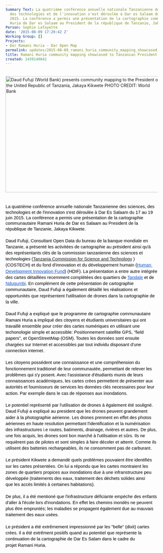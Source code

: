 ```yaml
---
Summary Text: La quatrième conférence annuelle nationale Tanzanienne des sciences,
  des technologies et de l'innovation s'est déroulée à Dar es Salaam du 17 au 19 juin
  2015. La conférence a permis une présentation de la cartographie communautaire Ramani
  Huria de Dar es Salaam au President de la république de Tanzanie, Jakaya Kikwete.
Person: Sophie Lafayette
date: '2015-08-09 17:20:42 Z'
Working Group: []
Projects:
- Dar Ramani Huria - Dar Open Map
permalink: updates/2015-08-09_ramani_huria_community_mapping_showcased_to_tanzanian_president_jakaya_kikwete
title: Ramani Huria community mapping showcased to Tanzanian President Jakaya Kikwete
created: 1439140842
---
```

<p style="line-height: 1.38; margin-top: 0pt; margin-bottom: 0pt;" dir="ltr">&nbsp;</p><p style="line-height: 1.38; margin-top: 0pt; margin-bottom: 0pt;" dir="ltr"><img src="http://ramanihuria.org/wp-content/uploads/2015/07/CIQ2a_CXAAAdvcq-1024x768.jpg" alt="Daud Fufuji (World Bank) presents community mapping to the President of the United Republic of Tanzania, Jakaya Kikwete PHOTO CREDIT: World Bank" width="512" height="384"></p><p style="line-height: 1.38; margin-top: 0pt; margin-bottom: 0pt;" dir="ltr">&nbsp;</p><p style="line-height: 1.38; margin-top: 0pt; margin-bottom: 0pt;" dir="ltr">&nbsp;</p><p style="line-height: 1.38; margin-top: 0pt; margin-bottom: 0pt;" dir="ltr"><font color="#000000" face="Arial"><span style="font-size: 14.6666660308838px; line-height: 18.3999996185303px; white-space: pre-wrap;">La quatrième conférence annuelle nationale Tanzanienne des sciences, des technologies et de l'innovation s'est déroulée à Dar Es Salaam du 17 au 19 juin 2015. La conférence a permis une présentation de la cartographie communautaire Ramani Huria de Dar es Salaam au President de la république de Tanzanie, Jakaya Kikwete.</span></font></p><p style="line-height: 1.38; margin-top: 0pt; margin-bottom: 0pt;" dir="ltr">&nbsp;</p><p style="line-height: 1.38; margin-top: 0pt; margin-bottom: 0pt;" dir="ltr"><span style="font-size: 14.666666666666666px; font-family: Arial; color: #000000; background-color: transparent; font-weight: normal; font-style: normal; font-variant: normal; text-decoration: none; vertical-align: baseline; white-space: pre-wrap;">Daud Fufuji, Consultant Open Data du bureau de la banque mondiale en Tanzanie, a présenté les activitées de cartographie au président ainsi qu'à des représentants clés de la commission tanzanienne des sciences et technologies (</span><span style="font-size: 14.666666666666666px; font-family: Arial; color: #1155cc; background-color: transparent; font-weight: normal; font-style: normal; font-variant: normal; text-decoration: underline; vertical-align: baseline; white-space: pre-wrap;"><a title="Tanzania commission for Science and Technology" href="http://www.costech.or.tz/" target="_blank">Tanzania Commission for Science and Technology</a></span><span style="font-size: 14.666666666666666px; font-family: Arial; color: #000000; background-color: transparent; font-weight: normal; font-style: normal; font-variant: normal; text-decoration: none; vertical-align: baseline; white-space: pre-wrap;"> )(COSTECH) et du fond d'innovation et du développement humain (</span><a href="http://www.hdif-tz.org/"><span style="font-size: 14.666666666666666px; font-family: Arial; color: #1155cc; background-color: transparent; font-weight: normal; font-style: normal; font-variant: normal; text-decoration: underline; vertical-align: baseline; white-space: pre-wrap;">Human Development Innovation Fund</span></a><span style="font-size: 14.666666666666666px; font-family: Arial; color: #000000; background-color: transparent; font-weight: normal; font-style: normal; font-variant: normal; text-decoration: none; vertical-align: baseline; white-space: pre-wrap;">) (HDIF). La présentation a entre autre intégrée des cartes détaillées recemment complétées des quartiers de </span><a href="http://ramanihuria.org/focuswards/ramani-tandale/"><span style="font-size: 14.666666666666666px; font-family: Arial; color: #1155cc; background-color: transparent; font-weight: normal; font-style: normal; font-variant: normal; text-decoration: underline; vertical-align: baseline; white-space: pre-wrap;">Tandale</span></a><span style="font-size: 14.666666666666666px; font-family: Arial; color: #000000; background-color: transparent; font-weight: normal; font-style: normal; font-variant: normal; text-decoration: none; vertical-align: baseline; white-space: pre-wrap;"> et de </span><a href="http://ramanihuria.org/focuswards/ramani-ndugumbi/"><span style="font-size: 14.666666666666666px; font-family: Arial; color: #1155cc; background-color: transparent; font-weight: normal; font-style: normal; font-variant: normal; text-decoration: underline; vertical-align: baseline; white-space: pre-wrap;">Ndugumbi</span></a><span style="font-size: 14.666666666666666px; font-family: Arial; color: #000000; background-color: transparent; font-weight: normal; font-style: normal; font-variant: normal; text-decoration: none; vertical-align: baseline; white-space: pre-wrap;">. En complément de cette présentation de cartographie communautaire, Daud Fufuji a également détaillé les réalisations et opportunités que représentent l'utilisation de drones dans la cartographie de la ville.</span></p><p style="line-height: 1.38; margin-top: 0pt; margin-bottom: 0pt;" dir="ltr">&nbsp;</p><p style="line-height: 1.38; margin-top: 0pt; margin-bottom: 0pt;" dir="ltr"><span style="font-size: 14.666666666666666px; font-family: Arial; color: #000000; background-color: transparent; font-weight: normal; font-style: normal; font-variant: normal; text-decoration: none; vertical-align: baseline; white-space: pre-wrap;">Daud Fufuji a expliqué que le programme de cartographie communautaire Ramani Huria a impliqué des citoyens et étudiants universitaires qui ont travaillé ensemble pour créer des cartes numériques en utilisant une techonologie simple et accessible: Positionnement satellite GPS, "field papers", et OpenStreetMap (OSM). Toutes les données sont ensuite chargées sur Internet et accessibles par tout individu disposant d'une connection internet. </span></p><p style="line-height: 1.38; margin-top: 0pt; margin-bottom: 0pt;" dir="ltr">&nbsp;</p><p style="line-height: 1.38; margin-top: 0pt; margin-bottom: 0pt;" dir="ltr"><span style="font-size: 14.666666666666666px; font-family: Arial; color: #000000; background-color: transparent; font-weight: normal; font-style: normal; font-variant: normal; text-decoration: none; vertical-align: baseline; white-space: pre-wrap;">Les citoyens possédent une connaissance et une compréhension du fonctionnement traditionel de leur communautée, permettant de relever les problèmes qui s'y posent. Avec l'assistance d'étudiants munis de leurs connaissances académiques, les cartes crées permettent de présenter aux autorités et fournisseurs de services les données clés necessaires pour leur action. Par exemple dans le cas de réponses aux inondations. </span></p><p style="line-height: 1.38; margin-top: 0pt; margin-bottom: 0pt;" dir="ltr">&nbsp;</p><p style="line-height: 1.38; margin-top: 0pt; margin-bottom: 0pt;" dir="ltr"><span style="font-size: 14.666666666666666px; font-family: Arial; color: #000000; background-color: transparent; font-weight: normal; font-style: normal; font-variant: normal; text-decoration: none; vertical-align: baseline; white-space: pre-wrap;">Le potentiel représenté par l'utilisation de drones à également été souligné. Daud Fufuji a expliqué au president que les drones peuvent grandement aider à la photographie aérienne. Les drones prennent en effet des photos aériennes en haute resolution permettant l'identification et la numérisation des infrastructures i.e routes, batiments, drainage, rivières et autres. De plus, une fois acquis, les drones sont bon marché à l'utilisation et sûrs. Ils ne requièrent pas de pilotes et sont simples à faire décoler et atterrir. Comme ils utilisent des batteries rechargeables, ils ne consomment pas de carburant.</span></p><p style="line-height: 1.38; margin-top: 0pt; margin-bottom: 0pt;" dir="ltr">&nbsp;</p><p style="line-height: 1.38; margin-top: 0pt; margin-bottom: 0pt;" dir="ltr"><span style="font-size: 14.666666666666666px; font-family: Arial; color: #000000; background-color: transparent; font-weight: normal; font-style: normal; font-variant: normal; text-decoration: none; vertical-align: baseline; white-space: pre-wrap;">Le président Kikwete a demandé quels problèmes pouvaient être identifiés sur les cartes présentées. On lui a répondu que les cartes montraient les zones de quartiers propices aux inondations due à une infranstructure&nbsp;</span><span style="color: #000000; font-family: Arial; font-size: 14.6666660308838px; line-height: 18.3999996185303px; white-space: pre-wrap;">peu développée (t</span><span style="color: #000000; font-family: Arial; font-size: 14.6666666666667px; white-space: pre-wrap; line-height: 1.38; background-color: transparent;">raitements des eaux, traitement des déchets solides ainsi </span></p><p style="line-height: 1.38; margin-top: 0pt; margin-bottom: 0pt;" dir="ltr"><span style="color: #000000; font-family: Arial; font-size: 14.6666666666667px; white-space: pre-wrap; line-height: 1.38; background-color: transparent;">que les accès limités à certaines habitations). </span></p><p style="line-height: 1.38; margin-top: 0pt; margin-bottom: 0pt;" dir="ltr">&nbsp;</p><p style="line-height: 1.38; margin-top: 0pt; margin-bottom: 0pt;" dir="ltr"><span style="color: #000000; font-family: Arial; font-size: 14.6666666666667px; white-space: pre-wrap; line-height: 1.38; background-color: transparent;">De plus, il a été mentioné que l'infrastructure déficiante empèche des enfants d'aller à l'école lors d'inondations. En effet les chemins inondés ne peuvent plus être empruntés; les maladies se propagent également due au mauvais traitement des eaux usées.</span></p><p style="line-height: 1.38; margin-top: 0pt; margin-bottom: 0pt;" dir="ltr">&nbsp;</p><p style="line-height: 1.38; margin-top: 0pt; margin-bottom: 0pt;" dir="ltr"><span style="font-size: 14.666666666666666px; font-family: Arial; color: #000000; background-color: transparent; font-weight: normal; font-style: normal; font-variant: normal; text-decoration: none; vertical-align: baseline; white-space: pre-wrap;">Le président a été extrêmement impressionné par les "belle" (dixit) cartes crées. Il a été extrêment positifs quand au potentiel que représente la continuation de la cartographie de Dar Es Salam dans le cadre du projet&nbsp;</span><span style="color: #000000; font-family: Arial; font-size: 14.6666660308838px; line-height: 18.3999996185303px; white-space: pre-wrap;">Ramani Huria</span><span style="color: #000000; font-family: Arial; font-size: 14.6666666666667px; white-space: pre-wrap; line-height: 1.38; background-color: transparent;">. </span></p>
